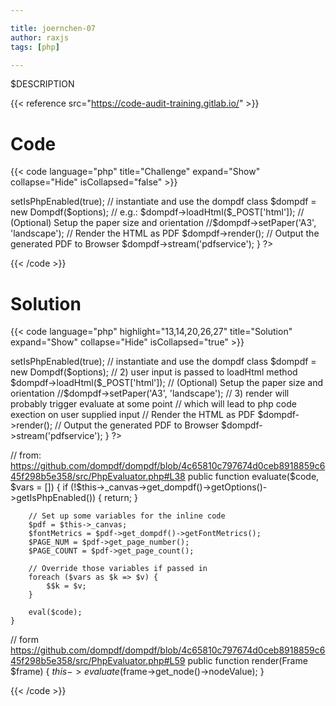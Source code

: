 ```yaml
---

title: joernchen-07
author: raxjs
tags: [php]

---
```


$DESCRIPTION

<!--more-->
{{< reference src="https://code-audit-training.gitlab.io/" >}}

# Code
{{< code language="php"  title="Challenge" expand="Show" collapse="Hide" isCollapsed="false" >}}
<?php
// include autoloader
require_once 'dompdf/autoload.inc.php';

// reference the Dompdf namespace
use Dompdf\Dompdf;
use Dompdf\Options;

if ($_POST['html']) {

  $options = new Options();
  $options->setIsPhpEnabled(true);

  // instantiate and use the dompdf class
  $dompdf = new Dompdf($options);

  // e.g.:

  $dompdf->loadHtml($_POST['html']);

  // (Optional) Setup the paper size and orientation
  //$dompdf->setPaper('A3', 'landscape');

  // Render the HTML as PDF
  $dompdf->render();

  // Output the generated PDF to Browser
  $dompdf->stream('pdfservice');
}
?>

{{< /code >}}

# Solution
{{< code language="php" highlight="13,14,20,26,27" title="Solution" expand="Show" collapse="Hide" isCollapsed="true" >}}
<?php
// include autoloader
require_once 'dompdf/autoload.inc.php';

// reference the Dompdf namespace
use Dompdf\Dompdf;
use Dompdf\Options;

if ($_POST['html']) {

  $options = new Options();
  // 1) php is enabled this means the evaluate function
  //    (see below) will pass php code to eval()
  $options->setIsPhpEnabled(true);

  // instantiate and use the dompdf class
  $dompdf = new Dompdf($options);

  // 2) user input is passed to loadHtml method
  $dompdf->loadHtml($_POST['html']);

  // (Optional) Setup the paper size and orientation
  //$dompdf->setPaper('A3', 'landscape');

  // 3) render will probably trigger evaluate at some point
  //    which will lead to php code exection on user supplied input
  // Render the HTML as PDF
  $dompdf->render();

  // Output the generated PDF to Browser
  $dompdf->stream('pdfservice');
}
?>




// from: https://github.com/dompdf/dompdf/blob/4c65810c797674d0ceb8918859c645f298b5e358/src/PhpEvaluator.php#L38
public function evaluate($code, $vars = [])
    {
        if (!$this->_canvas->get_dompdf()->getOptions()->getIsPhpEnabled()) {
            return;
        }

        // Set up some variables for the inline code
        $pdf = $this->_canvas;
        $fontMetrics = $pdf->get_dompdf()->getFontMetrics();
        $PAGE_NUM = $pdf->get_page_number();
        $PAGE_COUNT = $pdf->get_page_count();

        // Override those variables if passed in
        foreach ($vars as $k => $v) {
            $$k = $v;
        }

        eval($code);
    }


// form https://github.com/dompdf/dompdf/blob/4c65810c797674d0ceb8918859c645f298b5e358/src/PhpEvaluator.php#L59
public function render(Frame $frame)
{
    $this->evaluate($frame->get_node()->nodeValue);
}



{{< /code >}}
